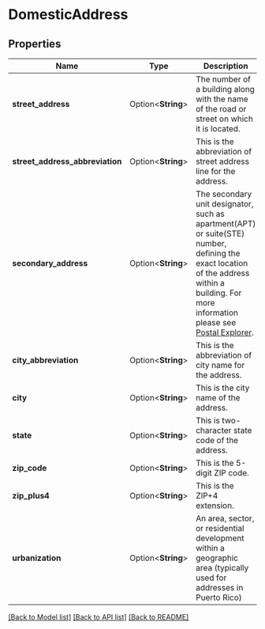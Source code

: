 # DomesticAddress

## Properties

Name | Type | Description | Notes
------------ | ------------- | ------------- | -------------
**street_address** | Option<**String**> | The number of a building along with the name of the road or street on which it is located. | [optional]
**street_address_abbreviation** | Option<**String**> | This is the abbreviation of street address line for the address. | [optional][readonly]
**secondary_address** | Option<**String**> | The secondary unit designator, such as apartment(APT) or suite(STE) number, defining the exact location of the address within a building.  For more information please see [Postal Explorer](https://pe.usps.com/text/pub28/28c2_003.htm). | [optional]
**city_abbreviation** | Option<**String**> | This is the abbreviation of city name for the address. | [optional][readonly]
**city** | Option<**String**> | This is the city name of the address. | [optional]
**state** | Option<**String**> | This is two-character state code of the address. | [optional]
**zip_code** | Option<**String**> | This is the 5-digit ZIP code. | [optional]
**zip_plus4** | Option<**String**> | This is the ZIP+4 extension. | [optional]
**urbanization** | Option<**String**> | An area, sector, or residential development within a geographic area (typically used for addresses in Puerto Rico) | [optional]

[[Back to Model list]](../README.md#documentation-for-models) [[Back to API list]](../README.md#documentation-for-api-endpoints) [[Back to README]](../README.md)



